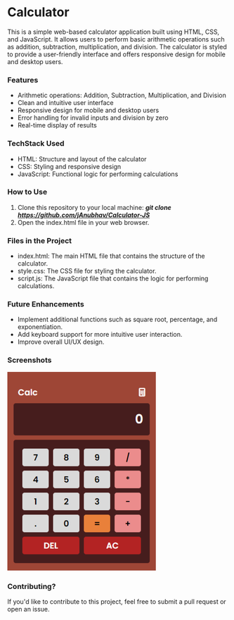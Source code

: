 # Calculator
This is a simple web-based calculator application built using HTML, CSS, and JavaScript. It allows users to perform basic arithmetic operations such as addition, subtraction, multiplication, and division. The calculator is styled to provide a user-friendly interface and offers responsive design for mobile and desktop users.

### Features
- Arithmetic operations: Addition, Subtraction, Multiplication, and Division
- Clean and intuitive user interface
- Responsive design for mobile and desktop users
- Error handling for invalid inputs and division by zero
- Real-time display of results

 ### TechStack Used
- HTML: Structure and layout of the calculator
- CSS: Styling and responsive design
- JavaScript: Functional logic for performing calculations

### How to Use
1. Clone this repository to your local machine: <b><i>git clone https://github.com/jAnubhav/Calculator-JS</i></b>
3. Open the index.html file in your web browser.

### Files in the Project
- index.html: The main HTML file that contains the structure of the calculator.
- style.css: The CSS file for styling the calculator.
- script.js: The JavaScript file that contains the logic for performing calculations.

### Future Enhancements
- Implement additional functions such as square root, percentage, and exponentiation.
- Add keyboard support for more intuitive user interaction.
- Improve overall UI/UX design.

### Screenshots
![Sample Display](./img/sample.png)

### Contributing?
If you'd like to contribute to this project, feel free to submit a pull request or open an issue.
